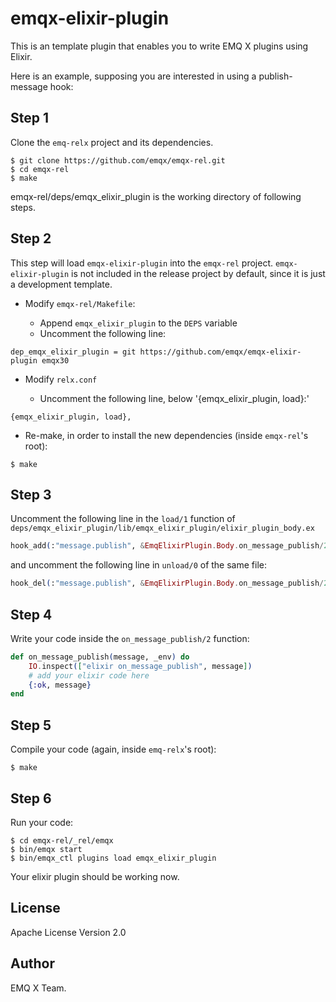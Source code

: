 # emqx-elixir-plugin

This is an template plugin that enables you to write EMQ X plugins using Elixir.

Here is an example, supposing you are interested in using a publish-message hook:

## Step 1

Clone the `emq-relx` project and its dependencies.
```
$ git clone https://github.com/emqx/emqx-rel.git
$ cd emqx-rel
$ make
```
emqx-rel/deps/emqx_elixir_plugin is the working directory of following steps.

## Step 2

This step will load `emqx-elixir-plugin` into the `emqx-rel` project. `emqx-elixir-plugin` is not included in the release project by default, since it is just a development template.

+ Modify `emqx-rel/Makefile`:

  - Append `emqx_elixir_plugin` to the `DEPS` variable
  - Uncomment the following line:

```
dep_emqx_elixir_plugin = git https://github.com/emqx/emqx-elixir-plugin emqx30
```

+ Modify `relx.conf`

  - Uncomment the following line, below '{emqx_elixir_plugin, load}:'

```
{emqx_elixir_plugin, load},
```

+ Re-make, in order to install the new dependencies (inside `emqx-rel`'s root):

```
$ make
```

## Step 3

Uncomment the following line in the `load/1` function of `deps/emqx_elixir_plugin/lib/emqx_elixir_plugin/elixir_plugin_body.ex`

```elixir
hook_add(:"message.publish", &EmqElixirPlugin.Body.on_message_publish/2, [env])
```

and uncomment the following line in `unload/0` of the same file:

```elixir
hook_del(:"message.publish", &EmqElixirPlugin.Body.on_message_publish/2)
```

## Step 4

Write your code inside the `on_message_publish/2` function:

```elixir
def on_message_publish(message, _env) do
    IO.inspect(["elixir on_message_publish", message])
    # add your elixir code here
    {:ok, message}
end
```

## Step 5

Compile your code (again, inside `emq-relx`'s root):

```
$ make
```

## Step 6

Run your code:

```
$ cd emqx-rel/_rel/emqx
$ bin/emqx start
$ bin/emqx_ctl plugins load emqx_elixir_plugin
```

Your elixir plugin should be working now.

License
-------

Apache License Version 2.0

Author
------

EMQ X Team.
